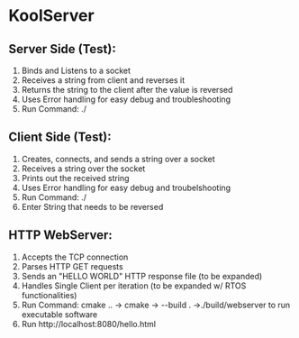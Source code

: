 # KoolServer

## Server Side (Test):
1. Binds and Listens to a socket
2. Receives a string from client and reverses it
3. Returns the string to the client after the value is reversed
4. Uses Error handling for easy debug and troubleshooting
5. Run Command: ./<executable> <port number>

## Client Side (Test):
1. Creates, connects, and sends a string over a socket
2. Receives a string over the socket
3. Prints out the received string
4. Uses Error handling for easy debug and troubelshooting
5. Run Command: ./<executable> <ip address> <port number>
6. Enter String that needs to be reversed

## HTTP WebServer:
1. Accepts the TCP connection
2. Parses HTTP GET requests
3. Sends an "HELLO WORLD" HTTP response file (to be expanded)
4. Handles Single Client per iteration (to be expanded w/ RTOS functionalities)
5. Run Command: cmake .. -> cmake -> --build . ->./build/webserver to run executable software
6. Run http://localhost:8080/hello.html
